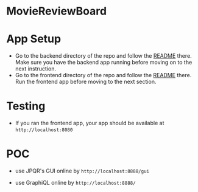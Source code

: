# MovieReviewBoard

# App Setup

* Go to the backend directory of the repo and follow the [README](backend/) there. Make sure you have the backend app running before moving on to the next instruction.
* Go to the frontend directory of the repo and follow the [README](frontend/) there. Run the frontend app before moving to the next section.

# Testing

* If you ran the frontend app, your app should be available at `http://localhost:8080`

# POC 

* use JPQR's GUI online by `http://localhost:8888/gui`

* use GraphiQL online by `http://localhost:8888/`